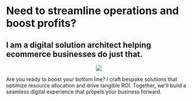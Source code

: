 # Need to streamline operations and boost profits?

## I am a digital solution architect helping ecommerce businesses do just that.

<div id="header" align="center">
  <img src="https://media4.giphy.com/media/v1.Y2lkPTc5MGI3NjExOHF1bWpidXo2N2lxOGllMnp1ZW03bDFwb3c1bjFsaXZxbnpmOXB1YiZlcD12MV9pbnRlcm5hbF9naWZfYnlfaWQmY3Q9Zw/9y9VAysIdewrm/giphy.webp"/>
</div>

Are you ready to boost your bottom line? I craft bespoke solutions that optimize resource allocation and drive tangible ROI. Together, we'll build a seamless digital experience that propels your business forward.
